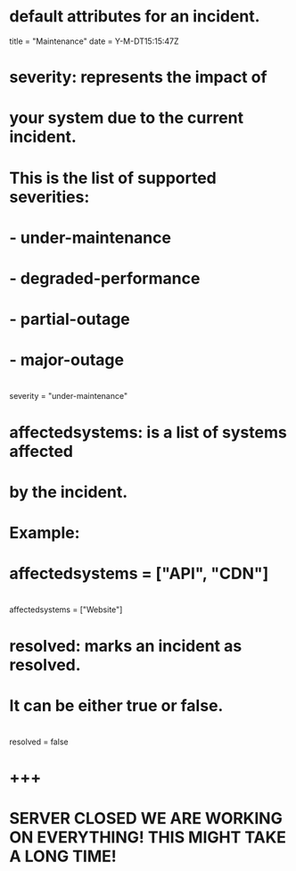 # default attributes for an incident.

title = "Maintenance"
date = Y-M-DT15:15:47Z

# severity: represents the impact of
# your system due to the current incident.
# This is the list of supported severities:
#
# - under-maintenance
# - degraded-performance
# - partial-outage
# - major-outage
#

severity = "under-maintenance"

# affectedsystems: is a list of systems affected
# by the incident.
# Example:
# affectedsystems = ["API", "CDN"]
#

affectedsystems = ["Website"]

# resolved: marks an incident as resolved.
# It can be either true or false.
#

resolved = false
# +++
# **SERVER CLOSED** WE ARE WORKING ON EVERYTHING! THIS MIGHT TAKE A LONG TIME!
